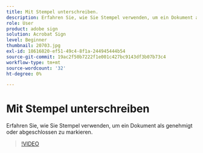 ```yaml
---
title: Mit Stempel unterschreiben.
description: Erfahren Sie, wie Sie Stempel verwenden, um ein Dokument als genehmigt oder abgeschlossen zu markieren
role: User
product: adobe sign
solution: Acrobat Sign
level: Beginner
thumbnail: 20703.jpg
exl-id: 18616820-ef51-49c4-8f1a-244945444b54
source-git-commit: 19ac2f50b7222f1e001c427bc9143df3b07b73c4
workflow-type: tm+mt
source-wordcount: '32'
ht-degree: 0%

---
```


# Mit Stempel unterschreiben

Erfahren Sie, wie Sie Stempel verwenden, um ein Dokument als genehmigt oder abgeschlossen zu markieren.

>[!VIDEO](https://video.tv.adobe.com/v/345170?hidetitle=true)
